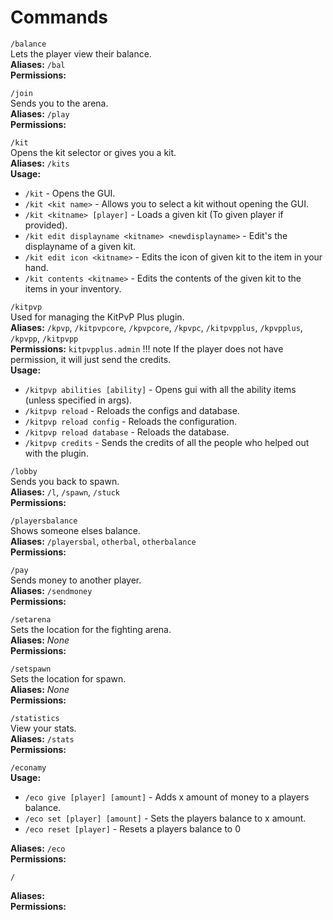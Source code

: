 # Commands

`/balance`  
Lets the player view their balance.  
**Aliases:** `/bal`  
**Permissions:** 

`/join`  
Sends you to the arena.  
**Aliases:** `/play`  
**Permissions:** 

`/kit`  
Opens the kit selector or gives you a kit.  
**Aliases:** `/kits`  
**Usage:** 
- `/kit` - Opens the GUI.
- `/kit <kit name>` - Allows you to select a kit without opening the GUI.
- `/kit <kitname> [player]` - Loads a given kit (To given player if provided).
- `/kit edit displayname <kitname> <newdisplayname>` - Edit's the displayname of a given kit.
- `/kit edit icon <kitname>` - Edits the icon of given kit to the item in your hand.
- `/kit contents <kitname>` - Edits the contents of the given kit to the items in your inventory.

`/kitpvp`  
Used for managing the KitPvP Plus plugin.  
**Aliases:** `/kpvp`, `/kitpvpcore`, `/kpvpcore`, `/kpvpc`, `/kitpvpplus`, `/kpvpplus`, `/kpvpp`, `/kitpvpp`   
**Permissions:** `kitpvpplus.admin`
!!! note
    If the player does not have permission, it will just send the credits.  
**Usage:**

- `/kitpvp abilities [ability]` - Opens gui with all the ability items (unless specified in args).
- `/kitpvp reload` - Reloads the configs and database.
- `/kitpvp reload config` - Reloads the configuration.
- `/kitpvp reload database` - Reloads the database.
- `/kitpvp credits` - Sends the credits of all the people who helped out with the plugin.

`/lobby`  
Sends you back to spawn.  
**Aliases:** `/l`, `/spawn`, `/stuck`  
**Permissions:**

`/playersbalance`  
Shows someone elses balance.  
**Aliases:** `/playersbal`, `otherbal`, `otherbalance`  
**Permissions:**

`/pay`  
Sends money to another player.  
**Aliases:** `/sendmoney`  
**Permissions:**

`/setarena`  
Sets the location for the fighting arena.  
**Aliases:** *None*  
**Permissions:**

`/setspawn`  
Sets the location for spawn.  
**Aliases:** *None*  
**Permissions:**

`/statistics`  
View your stats.  
**Aliases:** `/stats`  
**Permissions:**

`/econamy`  
**Usage:**

- `/eco give [player] [amount]` - Adds x amount of money to a players balance.
- `/eco set [player] [amount]` - Sets the players balance to x amount.
- `/eco reset [player]` - Resets a players balance to 0

**Aliases:** `/eco`  
**Permissions:**

`/`  
  
**Aliases:**  
**Permissions:**


<!---| Command || Description || Aliases || Permissions |
|--||------||--||--|
| `/balance` || Lets the player view their balance. ||  ||  |
| `/economy` || Allows server admins to manage other player's balancel. ||`eco`||
|  ||  | -->